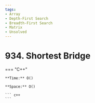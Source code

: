 ```yaml
---
tags:
- Array
- Depth-First Search
- Breadth-First Search
- Matrix
- Unsolved
---
```



# 934. Shortest Bridge

=== "C++"

    **Time:** O()

    **Space:** O()

    ``` c++
    ```
